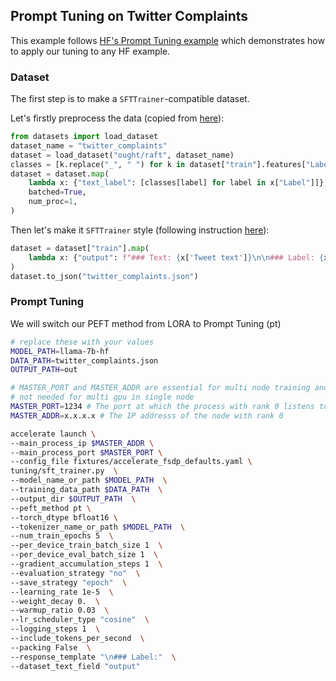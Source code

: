 ## Prompt Tuning on Twitter Complaints

This example follows [HF's Prompt Tuning example](https://huggingface.co/docs/peft/main/en/task_guides/clm-prompt-tuning)
which demonstrates how to apply our tuning to any HF example.

### Dataset

The first step is to make a `SFTTrainer`-compatible dataset. 

Let's firstly preprocess the data (copied from [here](https://huggingface.co/docs/peft/main/en/task_guides/clm-prompt-tuning#load-dataset)):
```python
from datasets import load_dataset
dataset_name = "twitter_complaints"
dataset = load_dataset("ought/raft", dataset_name)
classes = [k.replace("_", " ") for k in dataset["train"].features["Label"].names]
dataset = dataset.map(
    lambda x: {"text_label": [classes[label] for label in x["Label"]]},
    batched=True,
    num_proc=1,
)
```
Then let's make it `SFTTrainer` style (following instruction [here](https://huggingface.co/docs/trl/main/en/sft_trainer#format-your-input-prompts)):
```python
dataset = dataset["train"].map(
    lambda x: {"output": f"### Text: {x['Tweet text']}\n\n### Label: {x['text_label']}"},
)
dataset.to_json("twitter_complaints.json")
```

### Prompt Tuning
We will switch our PEFT method from LORA to Prompt Tuning (pt)
```bash
# replace these with your values
MODEL_PATH=llama-7b-hf
DATA_PATH=twitter_complaints.json
OUTPUT_PATH=out

# MASTER_PORT and MASTER_ADDR are essential for multi node training and 
# not needed for multi gpu in single node
MASTER_PORT=1234 # The port at which the process with rank 0 listens to
MASTER_ADDR=x.x.x.x # The IP addresss of the node with rank 0

accelerate launch \
--main_process_ip $MASTER_ADDR \
--main_process_port $MASTER_PORT \
--config_file fixtures/accelerate_fsdp_defaults.yaml \
tuning/sft_trainer.py  \
--model_name_or_path $MODEL_PATH  \
--training_data_path $DATA_PATH  \
--output_dir $OUTPUT_PATH  \
--peft_method pt \
--torch_dtype bfloat16 \
--tokenizer_name_or_path $MODEL_PATH  \
--num_train_epochs 5  \
--per_device_train_batch_size 1  \
--per_device_eval_batch_size 1  \
--gradient_accumulation_steps 1  \
--evaluation_strategy "no"  \
--save_strategy "epoch"  \
--learning_rate 1e-5  \
--weight_decay 0.  \
--warmup_ratio 0.03  \
--lr_scheduler_type "cosine"  \
--logging_steps 1  \
--include_tokens_per_second  \
--packing False  \
--response_template "\n### Label:"  \
--dataset_text_field "output" 
```